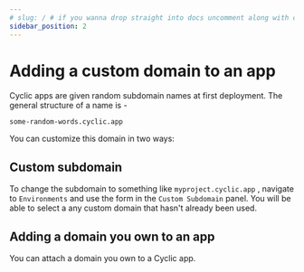 ```yaml
---
# slug: / # if you wanna drop straight into docs uncomment along with config change
sidebar_position: 2
---
```


# Adding a custom domain to an app

Cyclic apps are given random subdomain names at first deployment. The general structure of a name is - 

`some-random-words.cyclic.app` 

You can customize this domain in two ways:

## Custom subdomain

To change the subdomain to something like `myproject.cyclic.app` , navigate to `Environments` and use the form in the `Custom Subdomain` panel. You will be able to select a any custom domain that hasn't already been used.

## Adding a domain you own to an app

You can attach a domain you own to a Cyclic app. 